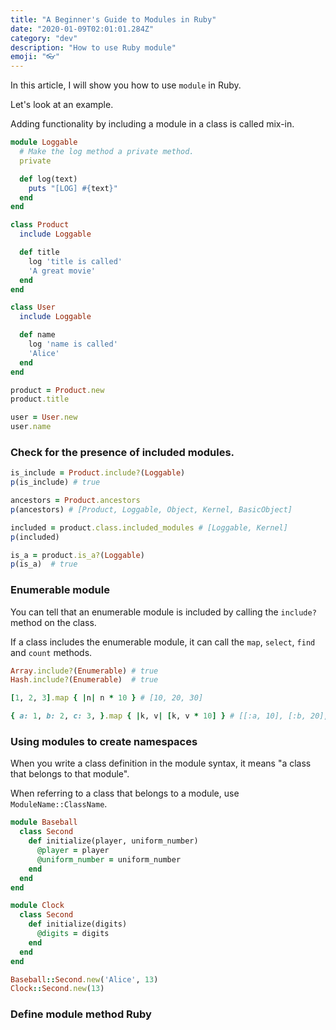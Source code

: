 ```yaml
---
title: "A Beginner's Guide to Modules in Ruby"
date: "2020-01-09T02:01:01.284Z"
category: "dev"
description: "How to use Ruby module"
emoji: "👓"
---
```


In this article, I will show you how to use `module` in Ruby.

Let's look at an example.

Adding functionality by including a module in a class is called mix-in.  

```ruby:title=module_example.rb
module Loggable
  # Make the log method a private method.
  private

  def log(text)
    puts "[LOG] #{text}"
  end
end

class Product
  include Loggable

  def title
    log 'title is called'
    'A great movie'
  end
end

class User
  include Loggable

  def name
    log 'name is called'
    'Alice'
  end
end

product = Product.new
product.title

user = User.new
user.name
```

### Check for the presence of included modules.

```ruby:title=module_example.rb
is_include = Product.include?(Loggable)
p(is_include) # true

ancestors = Product.ancestors
p(ancestors) # [Product, Loggable, Object, Kernel, BasicObject]

included = product.class.included_modules # [Loggable, Kernel]
p(included)

is_a = product.is_a?(Loggable)
p(is_a)  # true
```

### Enumerable module

You can tell that an enumerable module is included by calling the `include?` method on the class.

If a class includes the enumerable module, it can call the `map`, `select`, `find` and `count` methods.

```ruby:title=enumerable_example.rb
Array.include?(Enumerable) # true
Hash.include?(Enumerable)  # true

[1, 2, 3].map { |n| n * 10 } # [10, 20, 30]

{ a: 1, b: 2, c: 3, }.map { |k, v| [k, v * 10] } # [[:a, 10], [:b, 20], [:c, 30]]
```

### Using modules to create namespaces

When you write  a class definition in the module syntax, it means "a class that belongs to that module".

When referring to a class that belongs to a module, use `ModuleName::ClassName`.

```ruby:title=namespace_example.rb
module Baseball
  class Second
    def initialize(player, uniform_number)
      @player = player
      @uniform_number = uniform_number
    end
  end
end

module Clock
  class Second
    def initialize(digits)
      @digits = digits
    end
  end
end

Baseball::Second.new('Alice', 13)
Clock::Second.new(13)
```

### Define module method Ruby

